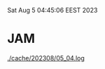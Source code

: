 Sat Aug  5 04:45:06 EEST 2023
# JAM
<a href='./cache/202308/05_04.log'>./cache/202308/05_04.log</a>
